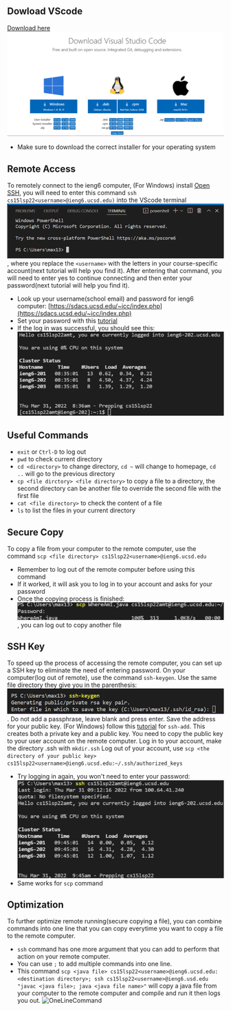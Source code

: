 ## Dowload VScode
[Download here](https://code.visualstudio.com/Download)
![VScodeDownload](VScodeDownload.png)
* Make sure to download the correct installer for your operating system

## Remote Access
To remotely connect to the ieng6 computer, (For Windows) install [Open SSH](https://docs.microsoft.com/en-us/windows-server/administration/openssh/openssh_install_firstuse), you will need to enter this command `ssh cs15lsp22<username>@ieng6.ucsd.edu)` into the VScode terminal ![VScodeTerminal](VScodeTerminal.png), where you replace the `<username>` with the letters in your course-specific account(next tutorial will help you find it).
After entering that command, you will need to enter yes to continue connecting and then enter your password(next tutorial will help you find it).
* Look up your username(school email) and password for ieng6 computer: [https://sdacs.ucsd.edu/~icc/index.php](https://sdacs.ucsd.edu/~icc/index.php)
* Set your password with this [tutorial](https://cdn-uploads.piazza.com/paste/ktv2gnof3sx5bf/181c3cb053df5cf1ccaf0457f56f12a2e5aa90b139aef8c2ea8fcc590f02fadf/How-to-Reset-your-Password.pdf)
* If the log in was successful, you should see this: ![SSHLogIn](SSHLogIn.png)

## Useful Commands
* `exit` or `Ctrl-D` to log out
* `pwd` to check current directory
* `cd <directory>` to change directory, `cd ~` will change to homepage, `cd ..` will go to the previous directory
* `cp <file dirctory> <file directory>` to copy a file to a directory, the second directory can be another file to override the second file with the first file
* `cat <file directory>` to check the content of a file
* `ls` to list the files in your current directory

## Secure Copy
To copy a file from your computer to the remote computer, use the command `scp <file directory> cs15lsp22<username>@ieng6.ucsd.edu`
* Remember to log out of the remote computer before using this command
* If it worked, it will ask you to log in to your account and asks for your password
* Once the copying process is finished: ![SCP](SCP.png), you can log out to copy another file

## SSH Key
To speed up the process of accessing the remote computer, you can set up a SSH key to eliminate the need of entering password.
On your computer(log out of remote), use the command `ssh-keygen`.
Use the same file directory they give you in the parenthesis: ![SSHKey](SSHKey.png).
Do not add a passphrase, leave blank and press enter.
Save the address for your public key.
(For Windows) follow this [tutorial](https://docs.microsoft.com/en-us/windows-server/administration/openssh/openssh_keymanagement#user-key-generation) for `ssh-add`.
This creates both a private key and a public key.
You need to copy the public key to your user account on the remote computer.
Log in to your account, make the directory .ssh with `mkdir.ssh`
Log out of your account, use `scp <the directory of your public key> cs15lsp22<username>@ieng6.ucsd.edu:~/.ssh/authorized_keys`
* Try logging in again, you won't need to enter your password: ![SSHKeyLogIn](SSHKeyLogIn.png)
* Same works for `scp` command

## Optimization
To further optimize remote running(secure copying a file), you can combine commands into one line that you can copy everytime you want to copy a file to the remote computer.
* `ssh` command has one more argument that you can add to perform that action on your remote computer.
* You can use `;` to add multiple commands into one line.
* This command `scp <java file> cs15lsp22<username>@ieng6.ucsd.edu:<destination directory>; ssh cs15lsp22<username>@ieng6.usd.edu "javac <java file>; java <java file name>"` will copy a java file from your computer to the remote computer and compile and run it then logs you out. ![OneLineCommand](OneLineCommand)
